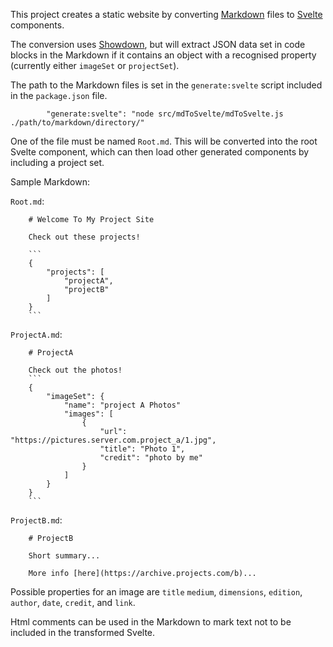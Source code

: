 This project creates a static website by converting [Markdown](https://github.com/adam-p/markdown-here/wiki/Markdown-Cheatsheet) files to [Svelte](https://svelte.dev/) components.

The conversion uses [Showdown](https://github.com/showdownjs/showdown), but will extract JSON data set in code blocks in the Markdown if it contains an object with a recognised property (currently either `imageSet` or `projectSet`).

The path to the Markdown files is set in the `generate:svelte` script included in the `package.json` file.

```
    	"generate:svelte": "node src/mdToSvelte/mdToSvelte.js ./path/to/markdown/directory/"
```

One of the file must be named `Root.md`. This will be converted into the root Svelte component, which can then load other generated components by including a project set.

Sample Markdown:

`Root.md`:

````
    # Welcome To My Project Site

    Check out these projects!

    ```
    {
        "projects": [
            "projectA",
            "projectB"
        ]
    }
    ```
````

`ProjectA.md`:

````
    # ProjectA

    Check out the photos!
    ```
    {
        "imageSet": {
            "name": "project A Photos"
            "images": [
                {
                    "url": "https://pictures.server.com.project_a/1.jpg",
                    "title": "Photo 1",
                    "credit": "photo by me"
                }
            ]
        }
    }
    ```
````

`ProjectB.md`:

```
    # ProjectB

    Short summary...

    More info [here](https://archive.projects.com/b)...

```

Possible properties for an image are `title` `medium`, `dimensions`, `edition`, `author`, `date`, `credit`,
and `link`.

Html comments can be used in the Markdown to mark text not to be included in the transformed Svelte.
